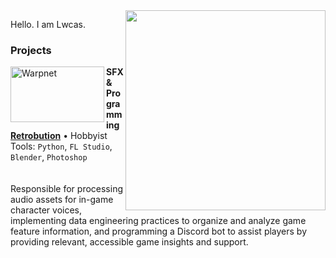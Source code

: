 <img src="https://media.discordapp.net/attachments/848976644693950495/1196588844867391649/Planet_Fusion_2.png?ex=6724b3f4&is=67236274&hm=1570ccdcd3c4e87212f75852f093f0deff60fa8e73f1f33523ad396ac702d9fe&=&format=webp&quality=lossless&width=468&height=468" min-width="320px" max-width="320px" width="320px" align="right">

<p align="left"> 
  Hello. I am Lwcas.
</p>

### Projects

<img align="left" height="89px" width="150px" alt="Warpnet" src="https://media.discordapp.net/attachments/1017614892741701632/1261096896781488210/logo_Retrobution_FULL_presents.png?ex=6724b6c2&is=67236542&hm=286906ce1c0fbf8ad2417d9e9a3fd07dd80e095f22cd984172133f22afead290&=&format=webp&quality=lossless"/>

**SFX & Programming** \
[**Retrobution**](https://fusionfall.fandom.com/wiki/Portal:Retrobution) • Hobbyist \
Tools: `Python`, `FL Studio`, `Blender`, `Photoshop`
<br/>
<br><br>
Responsible for processing audio assets for in-game character voices, implementing data engineering practices to organize and analyze game feature information, and programming a Discord bot to assist players by providing relevant, accessible game insights and support.

